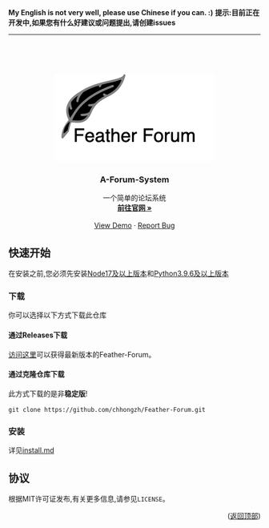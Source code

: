 **My English is not very well, please use Chinese if you can. :)**
**提示:目前正在开发中,如果您有什么好建议或问题提出,请创建issues**

--------

<br />
<br />

<a name="readme-top"></a>


<br />
<div align="center">
  <a href="https://github.com/chhongzh/Feather-Forum">
    <img src="images/FeatherForum.png" alt="Logo">
  </a>
  <h3 align="center">A-Forum-System</h3>

  <p align="center">
    一个简单的论坛系统
    <br />
    <a href="https://github.com/chhongzh/Feather-Forum"><strong>前往官网 »</strong></a>
    <br />
    <br />
    <a href="https://github.com/chhongzh/Feather-Forum">View Demo</a>
    ·
    <a href="https://github.com/chhongzh/Feather-Forum/issues">Report Bug</a>
  </p>

</div>


## 快速开始

在安装之前,您必须先安装[Node17及以上版本](https://nodejs.org/zh-cn/download/current/)和[Python3.9.6及以上版本](https://www.python.org/downloads/)

### 下载
你可以选择以下方式下载此仓库
#### 通过Releases下载
[访问这里]()可以获得最新版本的Feather-Forum。

#### 通过克隆仓库下载
此方式下载的是非**稳定版**!
```shell
git clone https://github.com/chhongzh/Feather-Forum.git
```

### 安装
详见[install.md](/docs/install.md)

## 协议

根据MIT许可证发布,有关更多信息,请参见`LICENSE`。

<p align="right">(<a href="#readme-top">返回顶部</a>)</p>

